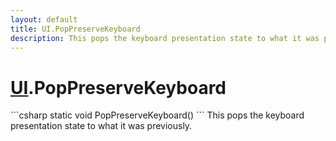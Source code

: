 ```yaml
---
layout: default
title: UI.PopPreserveKeyboard
description: This pops the keyboard presentation state to what it was previously.
---
```

# [UI]({{site.url}}/Pages/StereoKit/UI.html).PopPreserveKeyboard

<div class='signature' markdown='1'>
```csharp
static void PopPreserveKeyboard()
```
This pops the keyboard presentation state to what it was
previously.
</div>





